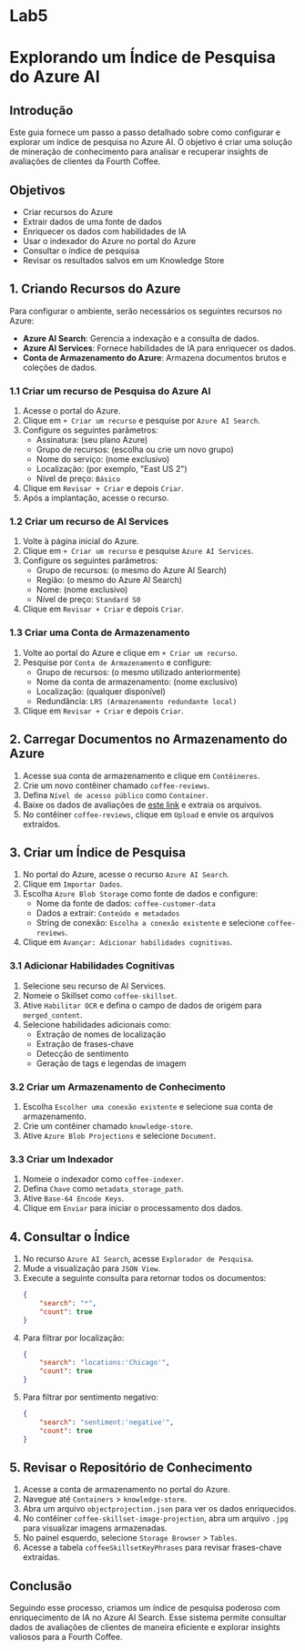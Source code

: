 # Lab5
# Explorando um Índice de Pesquisa do Azure AI

## Introdução
Este guia fornece um passo a passo detalhado sobre como configurar e explorar um índice de pesquisa no Azure AI. O objetivo é criar uma solução de mineração de conhecimento para analisar e recuperar insights de avaliações de clientes da Fourth Coffee.

## Objetivos
- Criar recursos do Azure
- Extrair dados de uma fonte de dados
- Enriquecer os dados com habilidades de IA
- Usar o indexador do Azure no portal do Azure
- Consultar o índice de pesquisa
- Revisar os resultados salvos em um Knowledge Store

## 1. Criando Recursos do Azure
Para configurar o ambiente, serão necessários os seguintes recursos no Azure:

- **Azure AI Search**: Gerencia a indexação e a consulta de dados.
- **Azure AI Services**: Fornece habilidades de IA para enriquecer os dados.
- **Conta de Armazenamento do Azure**: Armazena documentos brutos e coleções de dados.

### 1.1 Criar um recurso de Pesquisa do Azure AI
1. Acesse o portal do Azure.
2. Clique em `+ Criar um recurso` e pesquise por `Azure AI Search`.
3. Configure os seguintes parâmetros:
   - Assinatura: (seu plano Azure)
   - Grupo de recursos: (escolha ou crie um novo grupo)
   - Nome do serviço: (nome exclusivo)
   - Localização: (por exemplo, "East US 2")
   - Nível de preço: `Básico`
4. Clique em `Revisar + Criar` e depois `Criar`.
5. Após a implantação, acesse o recurso.

### 1.2 Criar um recurso de AI Services
1. Volte à página inicial do Azure.
2. Clique em `+ Criar um recurso` e pesquise `Azure AI Services`.
3. Configure os seguintes parâmetros:
   - Grupo de recursos: (o mesmo do Azure AI Search)
   - Região: (o mesmo do Azure AI Search)
   - Nome: (nome exclusivo)
   - Nível de preço: `Standard S0`
4. Clique em `Revisar + Criar` e depois `Criar`.

### 1.3 Criar uma Conta de Armazenamento
1. Volte ao portal do Azure e clique em `+ Criar um recurso`.
2. Pesquise por `Conta de Armazenamento` e configure:
   - Grupo de recursos: (o mesmo utilizado anteriormente)
   - Nome da conta de armazenamento: (nome exclusivo)
   - Localização: (qualquer disponível)
   - Redundância: `LRS (Armazenamento redundante local)`
3. Clique em `Revisar + Criar` e depois `Criar`.

## 2. Carregar Documentos no Armazenamento do Azure
1. Acesse sua conta de armazenamento e clique em `Contêineres`.
2. Crie um novo contêiner chamado `coffee-reviews`.
3. Defina `Nível de acesso público` como `Container`.
4. Baixe os dados de avaliações de [este link](https://aka.ms/mslearn-coffee-reviews) e extraia os arquivos.
5. No contêiner `coffee-reviews`, clique em `Upload` e envie os arquivos extraídos.

## 3. Criar um Índice de Pesquisa
1. No portal do Azure, acesse o recurso `Azure AI Search`.
2. Clique em `Importar Dados`.
3. Escolha `Azure Blob Storage` como fonte de dados e configure:
   - Nome da fonte de dados: `coffee-customer-data`
   - Dados a extrair: `Conteúdo e metadados`
   - String de conexão: `Escolha a conexão existente` e selecione `coffee-reviews`.
4. Clique em `Avançar: Adicionar habilidades cognitivas`.

### 3.1 Adicionar Habilidades Cognitivas
1. Selecione seu recurso de AI Services.
2. Nomeie o Skillset como `coffee-skillset`.
3. Ative `Habilitar OCR` e defina o campo de dados de origem para `merged_content`.
4. Selecione habilidades adicionais como:
   - Extração de nomes de localização
   - Extração de frases-chave
   - Detecção de sentimento
   - Geração de tags e legendas de imagem

### 3.2 Criar um Armazenamento de Conhecimento
1. Escolha `Escolher uma conexão existente` e selecione sua conta de armazenamento.
2. Crie um contêiner chamado `knowledge-store`.
3. Ative `Azure Blob Projections` e selecione `Document`.

### 3.3 Criar um Indexador
1. Nomeie o indexador como `coffee-indexer`.
2. Defina `Chave` como `metadata_storage_path`.
3. Ative `Base-64 Encode Keys`.
4. Clique em `Enviar` para iniciar o processamento dos dados.

## 4. Consultar o Índice
1. No recurso `Azure AI Search`, acesse `Explorador de Pesquisa`.
2. Mude a visualização para `JSON View`.
3. Execute a seguinte consulta para retornar todos os documentos:
   ```json
   {
       "search": "*",
       "count": true
   }
   ```
4. Para filtrar por localização:
   ```json
   {
       "search": "locations:'Chicago'",
       "count": true
   }
   ```
5. Para filtrar por sentimento negativo:
   ```json
   {
       "search": "sentiment:'negative'",
       "count": true
   }
   ```

## 5. Revisar o Repositório de Conhecimento
1. Acesse a conta de armazenamento no portal do Azure.
2. Navegue até `Containers` > `knowledge-store`.
3. Abra um arquivo `objectprojection.json` para ver os dados enriquecidos.
4. No contêiner `coffee-skillset-image-projection`, abra um arquivo `.jpg` para visualizar imagens armazenadas.
5. No painel esquerdo, selecione `Storage Browser` > `Tables`.
6. Acesse a tabela `coffeeSkillsetKeyPhrases` para revisar frases-chave extraídas.

## Conclusão
Seguindo esse processo, criamos um índice de pesquisa poderoso com enriquecimento de IA no Azure AI Search. Esse sistema permite consultar dados de avaliações de clientes de maneira eficiente e explorar insights valiosos para a Fourth Coffee.


